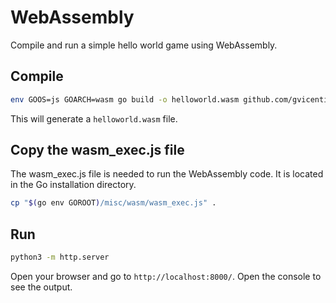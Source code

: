 # WebAssembly

Compile and run a simple hello world game using WebAssembly.

## Compile

```bash
env GOOS=js GOARCH=wasm go build -o helloworld.wasm github.com/gvicentin/webassembly
```

This will generate a `helloworld.wasm` file.

## Copy the wasm_exec.js file

The wasm_exec.js file is needed to run the WebAssembly code. It is located in the Go installation directory.

```bash
cp "$(go env GOROOT)/misc/wasm/wasm_exec.js" .
```

## Run

```bash
python3 -m http.server
```

Open your browser and go to `http://localhost:8000/`. Open the console to see the output.
